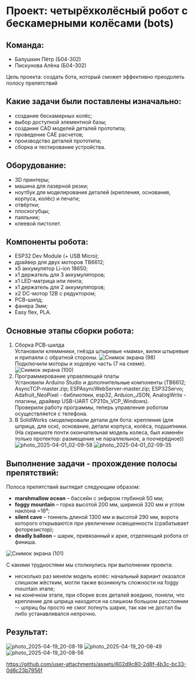 # Проект: четырёхколёсный робот с бескамерными колёсами (bots)

## Команда:
- Балушкин Пётр (Б04-302)
- Пискунова Алёна (Б04-302)

Цель проекта: создать бота, который сможет эффективно преодолеть полосу препятствий

## Какие задачи были поставлены изначально:
- создание бескамерных колёс;
- выбор доступной элементной базы; 
- создание CAD моделей деталей прототипа; 
- проведение CAE расчетов; 
- производство деталей прототипа; 
- сборка и тестирование устройства.

## Оборудование:
- 3D принтеры;
- машина для лазерной резки;
- ноутбук для моделирования деталей (крепления, основания, корпуса, колёс) и печати;
- отвёртки;
- плоскогубцы;
- паяльник;
- клеевой пистолет.

## Компоненты робота:
- ESP32 Dev Module (+ USB Micro);
- драйвер для двух моторов TB6612;
- x5 аккумулятор Li-ion 18650;
- x1 держатель для 3 аккумуляторов; 
- x1 LED-матрица или лента;
- x1 держатель для 2 аккумуляторов;
- x2 DC-мотор 12В с редуктором;
- РСВ-шилд;
- фанера 3мм;
- Easy flex, PLA.

## Основные этапы сборки робота:
1.	Сборка РСВ-шилда <br />
Установили клеммники, гнёзда штыревые «мама», вилки штыревые и припаяли с обратной стороны.
![Снимок экрана (98)](https://github.com/user-attachments/assets/9db31eed-1aef-48e8-a369-2bb3756483fc) <br />
Подключили моторы и ходовую часть (7 на схеме).
![Снимок экрана (100)](https://github.com/user-attachments/assets/6829a9d4-811c-4fd2-84ca-6e454387e685) <br />
2. Программирование управляющей платы <br />
Установили Arduino Studio и дополнительные компоненты (TB6612; AsyncTCP-master.zip; ESPAsyncWebServer-master.zip; ESP32Servo; Adafruit_NeoPixel - библиотеки, esp32, Arduion_JSON, AnalogWrite - плагины, драйвер USB-UART CP210x_VCP_Windows).  <br />
Проверили работу программы, теперь управление роботом осуществляется с телефона.  <br />
3. В SolidWorks смоделировали детали для бота: крепления (для шприца, для оси), основание, детали корпуса, колёса, подшипники.  <br />
(На скриншоте почти окончательная модель колеса, был изменён только протектор: размещение не параллельное, а поочерёдное))  <br />
![photo_2025-04-01_02-09-58](https://github.com/user-attachments/assets/8a49438f-abc0-472b-b808-88f0fe4dc554)
![photo_2025-04-01_02-09-35](https://github.com/user-attachments/assets/f379e79f-7ac4-4270-b106-72e9edb12b85)

## Выполнение задачи - прохождение полосы препятствий: 
Полоса препятствий выглядит следующим образом:  <br />
- **marshmallow ocean** – бассейн с зефиром глубиной 50 мм;
- **foggy mountain** – горка высотой 200 мм, шириной 320 мм и углом наклона ~16⁰;
- **silent cave** – тоннель длиной 1300 мм и высотой 290 мм, ворота которого открываются при увеличении освещенности (срабатывает фоторезистор);
- **deadly balloon** – шарик, привязанный к арке, отделяющий робота от финиша.

![Снимок экрана (101)](https://github.com/user-attachments/assets/b704b2a1-4261-4d04-a3e5-622ef3a8b962)  <br />

С какими трудностями мы столкнулись при выполнении проекта:  <br />
- несколько раз меняли модель колёс: начальный вариант оказался слишком жёстким, могли также возникнуть сложности на foggy mountain этапе;
- на конечном этапе, при сборке всех деталей воедино, поняли, что крепление для шприца находится на слишком большом расстоянии -- шприц бы просто не смог лопнуть шарик, так как не достал бы либо устанавливался непрочно.

## Результат: 

![photo_2025-04-19_20-08-19](https://github.com/user-attachments/assets/da53156b-52ab-4e96-9a83-e0ba2f70aa9e)
![photo_2025-04-19_20-08-49](https://github.com/user-attachments/assets/97a2329c-dd88-4df4-ba58-56ad006d05c0)
![photo_2025-04-19_20-08-56](https://github.com/user-attachments/assets/bdffa721-fc64-4d81-8709-8d0597e5d2c5)


https://github.com/user-attachments/assets/602d9c80-2d8f-4b3c-bc33-0d8c23b7956f







